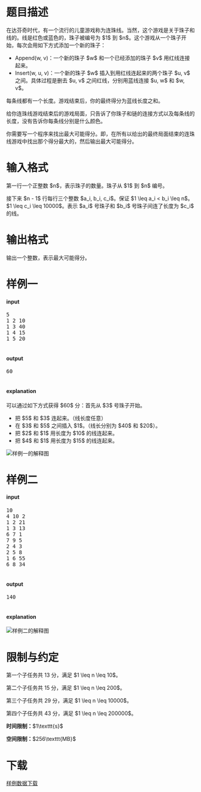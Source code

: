 # 题目描述

<p>在达芬奇时代，有一个流行的儿童游戏称为连珠线。当然，这个游戏是关于珠子和线的。线是红色或蓝色的，珠子被编号为 $1$ 到 $n$。这个游戏从一个珠子开始，每次会用如下方式添加一个新的珠子：</p>
<ul><li>Append(w, v)：一个新的珠子 $w$ 和一个已经添加的珠子 $v$ 用红线连接起来。</li>
<li>Insert(w, u, v)：一个新的珠子 $w$ 插入到用红线连起来的两个珠子 $u, v$ 之间。具体过程是删去 $u, v$ 之间红线，分别用蓝线连接 $u, w$ 和 $w, v$。</li>
</ul><p>每条线都有一个长度。游戏结束后，你的最终得分为蓝线长度之和。</p>
<p>给你连珠线游戏结束后的游戏局面，只告诉了你珠子和链的连接方式以及每条线的长度，没有告诉你每条线分别是什么颜色。</p>
<p>你需要写一个程序来找出最大可能得分。即，在所有以给出的最终局面结束的连珠线游戏中找出那个得分最大的，然后输出最大可能得分。</p>

# 输入格式


<p>第一行一个正整数 $n$，表示珠子的数量。珠子从 $1$ 到 $n$ 编号。</p>
<p>接下来 $n - 1$ 行每行三个整数 $a_i, b_i, c_i$。保证 $1 \leq a_i &lt; b_i \leq n$。$1 \leq c_i \leq 10000$。表示 $a_i$ 号珠子和 $b_i$ 号珠子间连了长度为 $c_i$ 的线。</p>

# 输出格式


<p>输出一个整数，表示最大可能得分。</p>

# 样例一


<h4>input</h4>
<pre>5
1 2 10
1 3 40
1 4 15
1 5 20

</pre>

<h4>output</h4>
<pre>60

</pre>

<h4>explanation</h4>
<p>可以通过如下方式获得 $60$ 分：首先从 $3$ 号珠子开始。</p>
<ul><li>把 $5$ 和 $3$ 连起来。（线长度任意）</li>
<li>在 $3$ 和 $5$ 之间插入 $1$。（线长分别为 $40$ 和 $20$）。</li>
<li>把 $2$ 和 $1$ 用长度为 $10$ 的线连起来。</li>
<li>把 $4$ 和 $1$ 用长度为 $15$ 的线连起来。</li>
</ul><p><img class="img-responsive center-block" src="//img.uoj.ac/problem/104/1.png" alt="样例一的解释图"/></p>

# 样例二


<h4>input</h4>
<pre>10
4 10 2
1 2 21
1 3 13
6 7 1
7 9 5
2 4 3
2 5 8
1 6 55
6 8 34

</pre>

<h4>output</h4>
<pre>140

</pre>

<h4>explanation</h4>
<p><img class="img-responsive center-block" src="//img.uoj.ac/problem/104/2.png" alt="样例二的解释图"/></p>

# 限制与约定


<p>第一个子任务共 13 分，满足 $1 \leq n \leq 10$。</p>
<p>第二个子任务共 15 分，满足 $1 \leq n \leq 200$。</p>
<p>第三个子任务共 29 分，满足 $1 \leq n \leq 10000$。</p>
<p>第四个子任务共 43 分，满足 $1 \leq n \leq 200000$。</p>
<p><strong>时间限制：</strong>$1\texttt{s}$</p>
<p><strong>空间限制：</strong>$256\texttt{MB}$</p>

# 下载


<p><a href="/download.php?type=problem&amp;id=105">样例数据下载</a></p>
